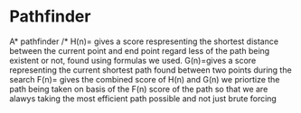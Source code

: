 # Pathfinder
A* pathfinder
/*
H(n)= gives a score respresenting the shortest distance between the current point and end point regard less of the path being existent or not, found using formulas we used.
G(n)=gives a score representing the current shortest path found between two points during the search
F(n)= gives the combined score of H(n) and G(n)
we priortize the path being taken on basis of the F(n) score of the path so that we are alawys taking the most efficient path possible and not just brute forcing
